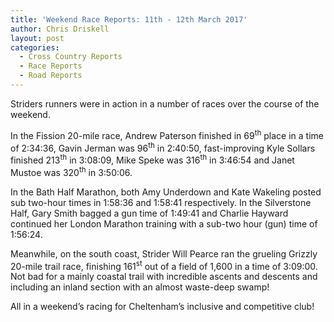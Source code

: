 ```yaml
---
title: 'Weekend Race Reports: 11th - 12th March 2017'
author: Chris Driskell
layout: post
categories:
  - Cross Country Reports
  - Race Reports
  - Road Reports
---
```

Striders runners were in action in a number of races over the course of the weekend.

In the Fission 20-mile race, Andrew Paterson finished in 69<sup>th</sup> place in a time of 2:34:36, Gavin Jerman was 96<sup>th</sup> in 2:40:50, fast-improving Kyle Sollars finished 213<sup>th</sup> in 3:08:09, Mike Speke was 316<sup>th</sup> in 3:46:54 and Janet Mustoe was 320<sup>th</sup> in 3:50:06.

In the Bath Half Marathon, both Amy Underdown and Kate Wakeling posted sub two-hour times in 1:58:36 and 1:58:41 respectively. In the Silverstone Half, Gary Smith bagged a gun time of 1:49:41 and Charlie Hayward continued her London Marathon training with a sub-two hour (gun) time of 1:56:24.

Meanwhile, on the south coast, Strider Will Pearce ran the grueling Grizzly 20-mile trail race, finishing 161<sup>st</sup> out of a field of 1,600 in a time of 3:09:00. Not bad for a mainly coastal trail with incredible ascents and descents and including an inland section with an almost waste-deep swamp!

All in a weekend’s racing for Cheltenham’s inclusive and competitive club!
